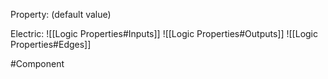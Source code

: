 Property: (default value)

Electric:
![[Logic Properties#Inputs]]
![[Logic Properties#Outputs]]
![[Logic Properties#Edges]]


#Component 